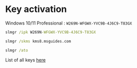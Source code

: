 # Key activation

Windows 10/11 Professional : `W269N-WFGWX-YVC9B-4J6C9-T83GX`

```cmd
slmgr /ipk W269N-WFGWX-YVC9B-4J6C9-T83GX
```

```cmd
slmgr /skms kms8.msguides.com
```

```cmd
slmgr /ato
```

List of all keys [here](https://docs.microsoft.com/windows-server/get-started/kms-client-activation-keys)
